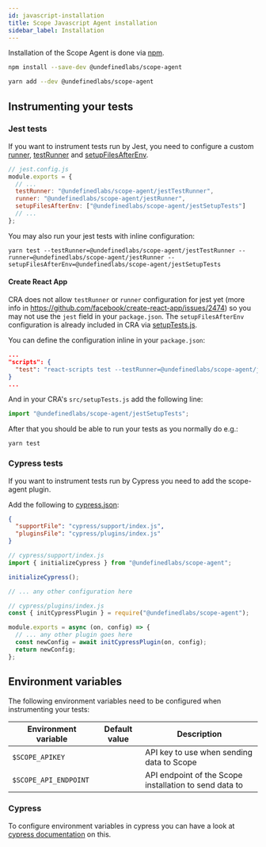 ```yaml
---
id: javascript-installation
title: Scope Javascript Agent installation
sidebar_label: Installation
---
```


Installation of the Scope Agent is done via [npm](https://www.npmjs.com/package/@undefinedlabs/scope-agent).

<!--DOCUSAURUS_CODE_TABS-->
<!--npm-->

```bash
npm install --save-dev @undefinedlabs/scope-agent
```

<!--yarn-->

```bash
yarn add --dev @undefinedlabs/scope-agent
```

<!--END_DOCUSAURUS_CODE_TABS-->

## Instrumenting your tests

### Jest tests

If you want to instrument tests run by Jest, you need to configure a custom [runner](https://jestjs.io/docs/en/configuration#runner-string), [testRunner](https://jestjs.io/docs/en/configuration#testrunner-string) and [setupFilesAfterEnv](https://jestjs.io/docs/en/configuration#setupfilesafterenv-array).

```javascript
// jest.config.js
module.exports = {
  // ...
  testRunner: "@undefinedlabs/scope-agent/jestTestRunner",
  runner: "@undefinedlabs/scope-agent/jestRunner",
  setupFilesAfterEnv: ["@undefinedlabs/scope-agent/jestSetupTests"]
  // ...
};
```

You may also run your jest tests with inline configuration:

```
yarn test --testRunner=@undefinedlabs/scope-agent/jestTestRunner --runner=@undefinedlabs/scope-agent/jestRunner --setupFilesAfterEnv=@undefinedlabs/scope-agent/jestSetupTests
```

#### Create React App

CRA does not allow `testRunner` or `runner` configuration for jest yet (more info in https://github.com/facebook/create-react-app/issues/2474) so you may not use the `jest` field in your `package.json`. The `setupFilesAfterEnv` configuration is already included in CRA via [setupTests.js](https://create-react-app.dev/docs/running-tests/#srcsetuptestsjs).

You can define the configuration inline in your `package.json`:

```json
...
"scripts": {
  "test": "react-scripts test --testRunner=@undefinedlabs/scope-agent/jestTestRunner --runner=@undefinedlabs/scope-agent/jestRunner"
}
...
```

And in your CRA's `src/setupTests.js` add the following line:

```javascript
import "@undefinedlabs/scope-agent/jestSetupTests";
```

After that you should be able to run your tests as you normally do e.g.:

```
yarn test
```

### Cypress tests

If you want to instrument tests run by Cypress you need to add the scope-agent plugin.

Add the following to [cypress.json](https://docs.cypress.io/guides/references/configuration.html#Folders-Files):

```json
{
  "supportFile": "cypress/support/index.js",
  "pluginsFile": "cypress/plugins/index.js"
}
```

```javascript
// cypress/support/index.js
import { initializeCypress } from "@undefinedlabs/scope-agent";

initializeCypress();

// ... any other configuration here
```

```javascript
// cypress/plugins/index.js
const { initCypressPlugin } = require("@undefinedlabs/scope-agent");

module.exports = async (on, config) => {
  // ... any other plugin goes here
  const newConfig = await initCypressPlugin(on, config);
  return newConfig;
};
```

## Environment variables

The following environment variables need to be configured when instrumenting your tests:

| Environment variable  | Default value | Description                                            |
| --------------------- | ------------- | ------------------------------------------------------ |
| `$SCOPE_APIKEY`       |               | API key to use when sending data to Scope              |
| `$SCOPE_API_ENDPOINT` |               | API endpoint of the Scope installation to send data to |

### Cypress

To configure environment variables in cypress you can have a look at [cypress documentation](https://docs.cypress.io/guides/guides/environment-variables.html#Setting) on this.
